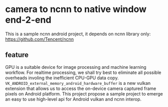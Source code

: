 # camera to ncnn to native window end-2-end

This is a sample ncnn android project, it depends on ncnn library only: https://github.com/Tencent/ncnn

## feature

GPU is a suitable device for image processing and machine learning workflow. For realtime processing, we shall try best to eliminate all possible overheads involing the inefficient CPU-GPU data copy. `VK_ANDROID_external_memory_android_hardware_buffer` is a new vulkan extension that allows us to access the on-device camera captured frame pixels on Android platform. This project propose a sample project to emerge an easy to use high-level api for Android vulkan and ncnn interop.
